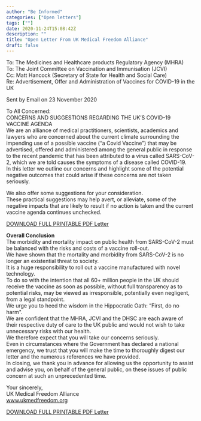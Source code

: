 ```yaml
---
author: "Be Informed"
categories: ["Open letters"]
tags: [""]
date: 2020-11-24T15:08:42Z
description: ""
title: "Open Letter From UK Medical Freedom Alliance"
draft: false
---
```


To: The Medicines and Healthcare products Regulatory Agency (MHRA)  
To: The Joint Committee on Vaccination and Immunisation (JCVI)  
Cc: Matt Hancock (Secretary of State for Health and Social Care)  
Re: Advertisement, Offer and Administration of Vaccines for COVID-19 in the UK      

Sent by Email on 23 November 2020   

To All Concerned:  
CONCERNS AND SUGGESTIONS REGARDING THE UK’S COVID-19 VACCINE AGENDA  
We are an alliance of medical practitioners, scientists, academics and lawyers who are concerned about the current climate surrounding the impending use of a possible vaccine (“a Covid Vaccine”) that may be advertised, offered and administered among the general public in response to the recent pandemic that has been attributed to a virus called SARS-CoV-2, which we are told causes the symptoms of a disease called COVID-19.  
In this letter we outline our concerns and highlight some of the potential negative outcomes that could arise if these concerns are not taken seriously.  

 We also offer some suggestions for your consideration.  
These practical suggestions may help avert, or alleviate, some of the negative impacts that are likely to result if no action is taken and the current vaccine agenda continues unchecked.  

[DOWNLOAD FULL PRINTABLE PDF Letter](../ims/UKMFA-Letter-MHRA-JCVI.pdf)  

**Overall Conclusion**  
The morbidity and mortality impact on public health from SARS-CoV-2 must be balanced with the risks and costs of a vaccine roll-out.  
We have shown that the mortality and morbidity from SARS-CoV-2 is no longer an existential threat to society.  
It is a huge responsibility to roll out a vaccine manufactured with novel technology.  
 To do so with the intention that all 60+ million people in the UK should receive the vaccine as soon as possible, without full transparency as to potential risks, may be viewed as irresponsible, potentially even negligent, from a legal standpoint.   
We urge you to heed the wisdom in the Hippocratic Oath: “First, do no harm".  
We are confident that the MHRA, JCVI and the DHSC are each aware of their respective duty of care to the UK public and would not wish to take unnecessary risks with our health.   
We therefore expect that you will take our concerns seriously.   
Even in circumstances where the Government has declared a national emergency, we trust that you will make the time to thoroughly digest our letter and the numerous references we have provided.  
In closing, we thank you in advance for allowing us the opportunity to assist and advise you, on behalf of the general public, on these issues of public concern at such an unprecedented time.  

Your sincerely,  
UK Medical Freedom Alliance  
www.ukmedfreedom.org  

[DOWNLOAD FULL PRINTABLE PDF Letter](../ims/UKMFA-Letter-MHRA-JCVI.pdf)  